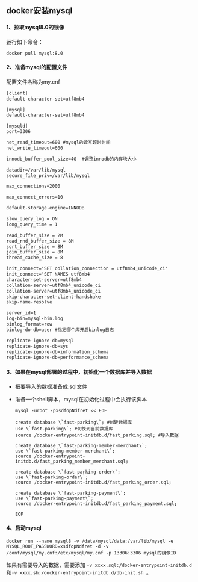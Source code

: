 ## docker安装mysql



#### 1、拉取mysql8.0的镜像

运行如下命令：

```shell
docker pull mysql:8.0
```



#### 2、准备mysql的配置文件

配置文件名称为my.cnf

```txt
[client]
default-character-set=utf8mb4

[mysql]
default-character-set=utf8mb4

[mysqld]
port=3306

net_read_timeout=600 #mysql的读写超时时间
net_write_timeout=600

innodb_buffer_pool_size=4G  #调整innodb的内存块大小

datadir=/var/lib/mysql
secure_file_priv=/var/lib/mysql

max_connections=2000

max_connect_errors=10

default-storage-engine=INNODB

slow_query_log = ON
long_query_time = 1

read_buffer_size = 2M
read_rnd_buffer_size = 8M
sort_buffer_size = 8M
join_buffer_size = 8M
thread_cache_size = 8

init_connect='SET collation_connection = utf8mb4_unicode_ci'
init_connect='SET NAMES utf8mb4'
character-set-server=utf8mb4
collation-server=utf8mb4_unicode_ci
collation-server=utf8mb4_unicode_ci
skip-character-set-client-handshake
skip-name-resolve

server_id=1
log-bin=mysql-bin.log
binlog_format=row
binlog-do-db=user #指定哪个库开启binlog日志

replicate-ignore-db=mysql
replicate-ignore-db=sys
replicate-ignore-db=information_schema
replicate-ignore-db=performance_schema
```



#### 3、如果在mysql部署的过程中，初始化一个数据库并导入数据

-  把要导入的数据准备成.sql文件

- 准备一个shell脚本，mysql在初始化过程中会执行该脚本

  ```shell
  mysql -uroot -pxsdfopNdfret << EOF
  
  create database \`fast-parking\`; #创建数据库
  use \`fast-parking\`; #切换到当前数据库
  source /docker-entrypoint-initdb.d/fast_parking.sql; #导入数据
  
  create database \`fast-parking-member-merchant\`;
  use \`fast-parking-member-merchant\`;
  source /docker-entrypoint-initdb.d/fast_parking_member_merchant.sql;
  
  create database \`fast-parking-order\`;
  use \`fast-parking-order\`;
  source /docker-entrypoint-initdb.d/fast_parking_order.sql;
  
  create database \`fast-parking-payment\`;
  use \`fast-parking-payment\`;
  source /docker-entrypoint-initdb.d/fast_parking_payment.sql;
  
  EOF
  ```

  



#### 4、启动mysql

```shell
docker run --name mysql8 -v /data/mysql/data:/var/lib/mysql -e MYSQL_ROOT_PASSWORD=xsdfopNdfret -d -v /conf/mysql/my.cnf:/etc/mysql/my.cnf -p 13306:3306 mysql的镜像ID
```

如果有需要导入的数据，需要添加 `-v xxxx.sql:/docker-entrypoint-initdb.d`和`-v xxxx.sh:/docker-entrypoint-initdb.d/db-init.sh `。
